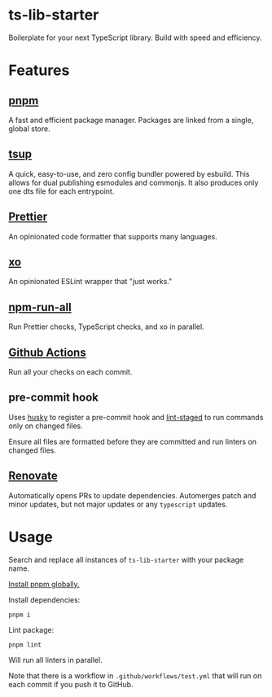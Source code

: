 # ts-lib-starter

Boilerplate for your next TypeScript library. Build with speed and efficiency.

# Features

## [pnpm](https://pnpm.io/)

A fast and efficient package manager. Packages are linked from a single, global store.

## [tsup](https://tsup.egoist.sh/)

A quick, easy-to-use, and zero config bundler powered by esbuild. This allows for dual publishing esmodules and commonjs. It also produces only one dts file for each entrypoint.

## [Prettier](https://prettier.io/)

An opinionated code formatter that supports many languages.

## [xo](https://github.com/xojs/xo)

An opinionated ESLint wrapper that "just works."

## [npm-run-all](https://github.com/mysticatea/npm-run-all)

Run Prettier checks, TypeScript checks, and xo in parallel.

## [Github Actions](https://github.com/features/actions)

Run all your checks on each commit.

## pre-commit hook

Uses [husky](https://typicode.github.io/husky/#/) to register a pre-commit hook and [lint-staged](https://github.com/okonet/lint-staged) to run commands only on changed files.

Ensure all files are formatted before they are committed and run linters on changed files.

## [Renovate](https://docs.renovatebot.com/)

Automatically opens PRs to update dependencies. Automerges patch and minor updates, but not major updates or any `typescript` updates.

# Usage

Search and replace all instances of `ts-lib-starter` with your package name.

[Install pnpm globally.](https://pnpm.io/installation)

Install dependencies:

```
pnpm i
```

Lint package:

```
pnpm lint
```

Will run all linters in parallel.

Note that there is a workflow in `.github/workflows/test.yml` that will run on each commit if you push it to GitHub.
